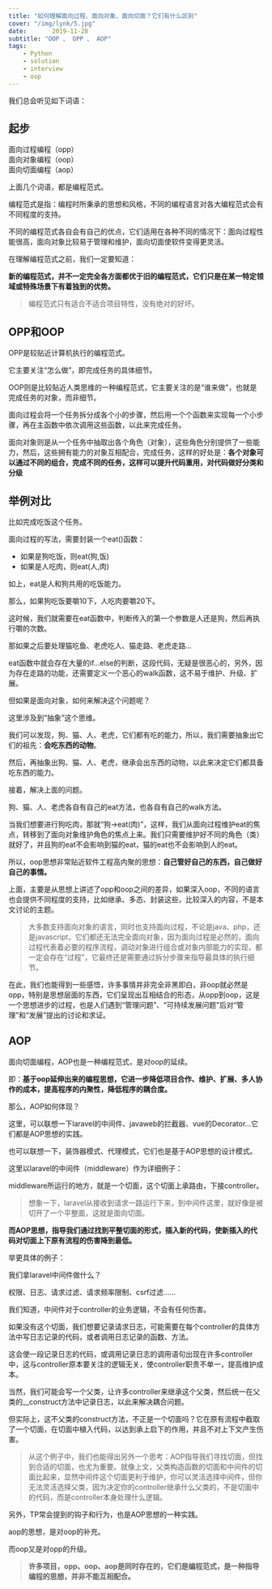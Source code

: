 ```yaml
---
title: "如何理解面向过程、面向对象、面向切面？它们有什么区别"
cover: "/img/lynk/5.jpg"
date:       2019-11-28
subtitle: "OOP 、 OPP 、 AOP"
tags:
	- Python
	- solution
	- interview
	- oop
---
```





<article class="_2rhmJa"><p>我们总会听见如下词语：</p>
    <h1>起步</h1>
    <p>面向过程编程（opp）<br>
        面向对象编程（oop）<br>
        面向切面编程（aop）</p>
    <p>上面几个词语，都是编程范式。</p>
    <p>编程范式是指：编程时所秉承的思想和风格，不同的编程语言对各大编程范式会有不同程度的支持。</p>
    <p>不同的编程范式各自会有自己的优点，它们适用在各种不同的情况下：面向过程性能很高，面向对象比较易于管理和维护，面向切面使软件变得更灵活。</p>
    <p>在理解编程范式之前，我们一定要知道：</p>
    <p><strong>新的编程范式，并不一定完全各方面都优于旧的编程范式，它们只是在某一特定领域或特殊场景下有着独到的优势。</strong></p>
    <blockquote>
        <p>编程范式只有适合不适合项目特性，没有绝对的好坏。</p>
    </blockquote>
    <h1>OPP和OOP</h1>
    <p>OPP是较贴近计算机执行的编程范式。</p>
    <p>它主要关注“怎么做”，即完成任务的具体细节。</p>
    <p>OOP则是比较贴近人类思维的一种编程范式，它主要关注的是“谁来做”，也就是完成任务的对象，而非细节。</p>
    <p>面向过程会将一个任务拆分成各个小的步骤，然后用一个个函数来实现每一个小步骤，再在主函数中依次调用这些函数，以此来完成任务。</p>
    <p>面向对象则是从一个任务中抽取出各个角色（对象），这些角色分别提供了一些能力，然后，这些拥有能力的对象互相配合，完成任务，这样的好处是：<strong>各个对象可以通过不同的组合，完成不同的任务，这样可以提升代码重用，对代码做好分类和分级</strong>
    </p>
    <h2>举例对比</h2>
    <p>比如完成吃饭这个任务。</p>
    <p>面向过程的写法，需要封装一个eat()函数：</p>
    <ul>
        <li>如果是狗吃饭，则eat(狗,饭)</li>
        <li>如果是人吃肉，则eat(人,肉)</li>
    </ul>
    <p>如上，eat是人和狗共用的吃饭能力。</p>
    <p>那么，如果狗吃饭要嚼10下，人吃肉要嚼20下。</p>
    <p>这时候，我们就需要在eat函数中，判断传入的第一个参数是人还是狗，然后再执行嚼的次数。</p>
    <p>那如果之后要处理猫吃鱼、老虎吃人、猫走路、老虎走路…</p>
    <p>eat函数中就会存在大量的if…else的判断，这段代码，无疑是很恶心的，另外，因为存在走路的功能，还需要定义一个恶心的walk函数，这不易于维护、升级、扩展。</p>
    <p>但如果是面向对象，如何来解决这个问题呢？</p>
    <p>这里涉及到“抽象”这个思维。</p>
    <p>我们可以发现，狗、猫、人、老虎，它们都有吃的能力，所以，我们需要抽象出它们的祖先：<strong>会吃东西的动物</strong>。</p>
    <p>然后，再抽象出狗、猫、人、老虎，继承会出东西的动物，以此来决定它们都具备吃东西的能力。</p>
    <p>接着，解决上面的问题。</p>
    <p>狗、猫、人、老虎各自有自己的eat方法，也各自有自己的walk方法。</p>
    <p>当我们想要进行狗吃肉，那就“狗-&gt;eat(肉)”，这样，我们从面向过程维护eat的焦点，转移到了面向对象维护角色的焦点上来。我们只需要维护好不同的角色（类）就好了，并且狗的eat不会影响到猫的eat，猫的eat也不会影响到人的eat。</p>
    <p>所以，oop思想非常贴近软件工程高内聚的思想：<strong>自己管好自己的东西，自己做好自己的事情。</strong></p>
    <p>上面，主要是从思想上讲述了opp和oop之间的差异，如果深入oop，不同的语言也会提供不同程度的支持，比如继承、多态、封装这些，比较深入的内容，不是本文讨论的主题。</p>
    <blockquote>
        <p>
            大多数支持面向对象的语言，同时也支持面向过程，不论是java、php，还是javascript，它们都还无法完全面向对象，因为面向过程是必然的，面向过程代表着必要的程序流程，调动对象进行组合或对象内部能力的实现，都一定会存在“过程”，它最终还是需要通过拆分步骤来指导最具体的执行细节。</p>
    </blockquote>
    <p>
        在此，我们也能得到一些感悟，许多事情并非完全非黑即白，非oop就必然是opp，特别是思想层面的东西，它们呈现出互相结合的形态，从opp到oop，这是一个思想进步的过程，也是人们遇到“管理问题”、“可持续发展问题”后对“管理”和“发展”提出的讨论和求证。</p>
    <h1>AOP</h1>
    <p>面向切面编程，AOP也是一种编程范式，是对oop的延续。</p>
    <p>即：<strong>基于oop延伸出来的编程思想，它进一步降低项目合作、维护、扩展、多人协作的成本，提高程序的内聚性，降低程序的耦合度。</strong></p>
    <p>那么，AOP如何体现？</p>
    <p>这里，可以联想一下laravel的中间件、javaweb的拦截器、vue的Decorator…它们都是AOP思想的实践。</p>
    <p>也可以联想一下，装饰器模式、代理模式，它们也是基于AOP思想的设计模式。</p>
    <p>这里以laravel的中间件（middleware）作为详细例子：</p>
    <p>middleware所运行的地方，就是一个切面，这个切面上承路由，下接controller。</p>
    <blockquote>
        <p>想象一下，laravel从接收到请求一路运行下来，到中间件这里，就好像是被切开了一个平整面，这就是面向切面。</p>
    </blockquote>
    <p><strong>而AOP思想，指导我们通过找到平整切面的形式，插入新的代码，使新插入的代码对切面上下原有流程的伤害降到最低。</strong></p>
    <p>举更具体的例子：</p>
    <p>我们拿laravel中间件做什么？</p>
    <p>权限、日志、请求过滤、请求频率限制、csrf过滤……</p>
    <p>我们知道，中间件对于controller的业务逻辑，不会有任何伤害。</p>
    <p>如果没有这个切面，我们想要记录请求日志，可能需要在每个controller的具体方法中写日志记录的代码，或者调用日志记录的函数、方法。</p>
    <p>这会使一段记录日志的代码，或调用记录日志的调用语句出现在许多controller中，这与controller原本要关注的逻辑无关，使controller职责不单一，提高维护成本。</p>
    <p>当然，我们可能会写一个父类，让许多controller来继承这个父类，然后统一在父类的__construct方法中记录日志，以此来解决耦合问题。</p>
    <p>但实际上，这不父类的construct方法，不正是一个切面吗？它在原有流程中截取了一个切面，在切面中植入代码，以达到承上启下的作用，并且不对上下文产生伤害。</p>
    <blockquote>
        <p>
            从这个例子中，我们也能得出另外一个思考：AOP指导我们寻找切面，但找到合适的切面，也尤为重要。就像上文，父类构造函数的切面和中间件的切面比起来，显然中间件这个切面更利于维护，你可以灵活选择中间件，但你无法灵活选择父类，因为决定你的controller继承什么父类的，不是切面中的代码，而是controller本身处理什么逻辑。</p>
    </blockquote>
    <p>另外，TP常会提到的钩子和行为，也是AOP思想的一种实践。</p>
    <p>aop的思想，是对oop的补充。</p>
    <p>而oop又是对opp的升级。</p>
    <blockquote>
        <p><strong>许多项目，opp、oop、aop是同时存在的，它们是编程范式，是一种指导编程的思想，并非不能互相配合。</strong></p>
    </blockquote>
</article>